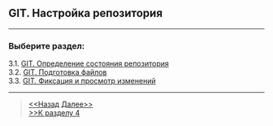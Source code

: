 ## GIT. Настройка репозитория
---

### Выберите раздел:

3.1. [GIT. Определение состояния репозитория](./stayreposit.md)   
3.2. [GIT. Подготовка файлов](./preferfiles.md)   
3.3. [GIT. Фиксация и просмотр изменений](./fixchange.md)   

----
>[<<Назад](./changesave.md) [Далее>>](./stayreposit.md)  
[>>К разделу 4](./startmenu4.md)